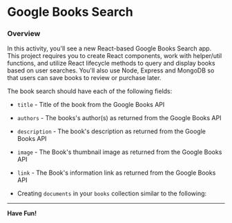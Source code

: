 # Google Books Search

### Overview

In this activity, you'll see a new React-based Google Books Search app. 
This project requires you to create React components, work with helper/util functions, and utilize React lifecycle methods to query and display books based on user searches. 
You'll also use Node, Express and MongoDB so that users can save books to review or purchase later.

The book search should have each of the following fields:

* `title` - Title of the book from the Google Books API

* `authors` - The books's author(s) as returned from the Google Books API

* `description` - The book's description as returned from the Google Books API

* `image` - The Book's thumbnail image as returned from the Google Books API

* `link` - The Book's information link as returned from the Google Books API

* Creating `documents` in your `books` collection similar to the following:

- - -

**Have Fun!**
